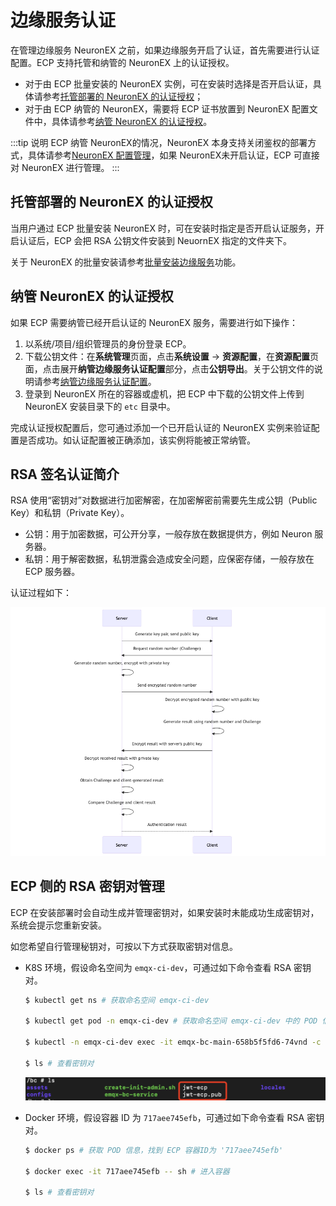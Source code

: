 # 边缘服务认证

在管理边缘服务 NeuronEX 之前，如果边缘服务开启了认证，首先需要进行认证配置。ECP 支持托管和纳管的 NeuronEX 上的认证授权。
- 对于由 ECP 批量安装的 NeuronEX 实例，可在安装时选择是否开启认证，具体请参考[托管部署的 NeuronEX 的认证授权](#托管部署的-neuronex-的认证授权)；
- 对于由 ECP 纳管的 NeuronEX，需要将 ECP 证书放置到 NeuronEX 配置文件中，具体请参考[纳管 NeuronEX 的认证授权](#纳管-neuronex-的认证授权)。

:::tip 说明
  ECP 纳管 NeuronEX的情况，NeuronEX 本身支持关闭鉴权的部署方式，具体请参考[NeuronEX 配置管理](https://docs.emqx.com/zh/neuronex/latest/admin/conf-management.html#%E7%8E%AF%E5%A2%83%E5%8F%98%E9%87%8F)，如果 NeuronEX未开启认证，ECP 可直接对 NeuronEX 进行管理。
:::

## 托管部署的 NeuronEX 的认证授权

当用户通过 ECP 批量安装 NeuronEX 时，可在安装时指定是否开启认证服务，开启认证后，ECP 会把 RSA 公钥文件安装到 NeuornEX 指定的文件夹下。

关于 NeuronEX 的批量安装请参考[批量安装边缘服务](../edge_service/batch_install)功能。

## 纳管 NeuronEX 的认证授权

如果 ECP 需要纳管已经开启认证的 NeuronEX 服务，需要进行如下操作：

1. 以系统/项目/组织管理员的身份登录 ECP。
2. 下载公钥文件：在**系统管理**页面，点击**系统设置** -> **资源配置**，在**资源配置**页面，点击展开**纳管边缘服务认证配置**部分，点击**公钥导出**。关于公钥文件的说明请参考[纳管边缘服务认证配置](../system_admin/resource_config.md#纳管边缘服务认证配置)。
3. 登录到 NeuronEX 所在的容器或虚机，把 ECP 中下载的公钥文件上传到 NeuronEX 安装目录下的 `etc` 目录中。

完成认证授权配置后，您可通过添加一个已开启认证的 NeuronEX 实例来验证配置是否成功。如认证配置被正确添加，该实例将能被正常纳管。

## RSA 签名认证简介

RSA 使用“密钥对”对数据进行加密解密，在加密解密前需要先生成公钥（Public Key）和私钥（Private Key）。  

- 公钥：用于加密数据，可公开分享，一般存放在数据提供方，例如 Neuron 服务器。  
- 私钥：用于解密数据，私钥泄露会造成安全问题，应保密存储，一般存放在 ECP 服务器。  


认证过程如下：

<img src="./_assets/authentication-flow.png" alt="authentication-flow" style="zoom:80%;" />

## ECP 侧的 RSA 密钥对管理

ECP 在安装部署时会自动生成并管理密钥对，如果安装时未能成功生成密钥对，系统会提示您重新安装。

如您希望自行管理秘钥对，可按以下方式获取密钥对信息。  
- K8S 环境，假设命名空间为 `emqx-ci-dev`，可通过如下命令查看 RSA 密钥对。

  ```bash
  $ kubectl get ns # 获取命名空间 emqx-ci-dev
  
  $ kubectl get pod -n emqx-ci-dev # 获取命名空间 emqx-ci-dev 中的 POD 信息，找到 ECP 容器名称
  
  $ kubectl -n emqx-ci-dev exec -it emqx-bc-main-658b5f5fd6-74vnd -c emqx-bc-main -- sh # 进入容器
  
  $ ls # 查看密钥对
  ```

  ![RSA](./_assets/RSA.png)

- Docker 环境，假设容器 ID 为 `717aee745efb`，可通过如下命令查看 RSA 密钥对。

  ```bash
  $ docker ps # 获取 POD 信息，找到 ECP 容器ID为 '717aee745efb'
  
  $ docker exec -it 717aee745efb -- sh # 进入容器
  
  $ ls # 查看密钥对
  ```

